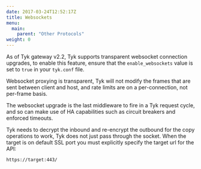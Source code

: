 ```yaml
---
date: 2017-03-24T12:52:17Z
title: Websockets
menu:
  main:
    parent: "Other Protocols"
weight: 0 
---
```


As of Tyk gateway v2.2, Tyk supports transparent websocket connection upgrades, to enable this feature, ensure that the `enable_websockets` value is set to `true` in your `tyk.conf` file.

Websocket proxying is transparent, Tyk will not modify the frames that are sent between client and host, and rate limits are on a per-connection, not per-frame basis.

The websocket upgrade is the last middleware to fire in a Tyk request cycle, and so can make use of HA capabilities such as circuit breakers and enforced timeouts.

Tyk needs to decrypt the inbound and re-encrypt the outbound for the copy operations to work, Tyk does not just pass through the socket. When the target is on default SSL port you must explicitly specify the target url for the API:

```{.copyWrapper}
https://target:443/
```

